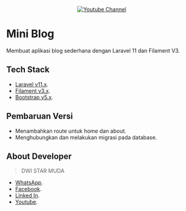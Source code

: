 <div align="center">
    <p>
        <a href="https://www.youtube.com/@dwistarmuda">
            <img src="https://img.shields.io/youtube/channel/views/UCRedcJdUuUsEMNVRANISM3g?style=plastic&logo=youtube" alt="Youtube Channel"/>
        </a>
    </p>
</div>

# Mini Blog

Membuat aplikasi blog sederhana dengan Laravel 11 dan Filament V3.

## Tech Stack

-   [Laravel v11.x][laravel].
-   [Filament v3.x][filament].
-   [Bootstrap v5.x][bootstrap].

## Pembaruan Versi

-   Menambahkan route untuk home dan about.
-   Menghubungkan dan melakukan migrasi pada database.

## About Developer

> DWI STAR MUDA

-   [WhatsApp][whatsapp].
-   [Facebook][facebook].
-   [Linked In][linkedin].
-   [Youtube][youtube].

[laravel]: https://laravel.com/
[filament]: https://filamentphp.com/
[bootstrap]: https://getbootstrap.com/
[whatsapp]: https://api.whatsapp.com/send/?phone=6281264643110&text=Halo+Dwi+Star,+saya+baru+saja+mengunjungi+Repository+GitHub+Anda.&type=phone_number&app_absent=0
[facebook]: https://facebook.com/dwistar007
[linkedin]: https://www.linkedin.com/in/dwi-star-muda-6b3b05259
[youtube]: https://www.youtube.com/@dwistarmuda
